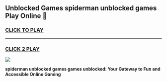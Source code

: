 
## Unblocked Games spiderman unblocked games Play Online 👋
<h3>
<a href="https://news.freeplayer.one?title=spiderman_unblocked_games&ref=17F">CLICK TO PLAY</a></h3>
<hr>

<h3>
<a href="https://news.freeplayer.one?title=spiderman_unblocked_games&ref=17F">CLICK 2 PLAY</a>
  
</h3>

<a href="https://news.freeplayer.one?title=spiderman_unblocked_games&ref=17F/"><img src="https://clearcache.store/games.png"></a>


**spiderman unblocked games games unblocked: Your Gateway to Fun and Accessible Online Gaming**
